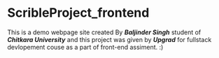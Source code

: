 # ScribleProject_frontend
This is a demo webpage site created By _**Baljinder Singh**_ student of **_Chitkara University_** and this project was given by **_Upgrad_** for fullstack devlopement couse as a part of front-end assiment. :)
